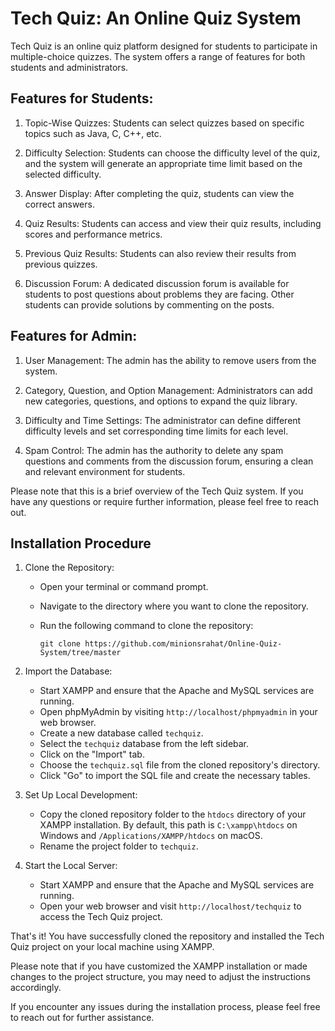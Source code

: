 # Tech Quiz: An Online Quiz System

Tech Quiz is an online quiz platform designed for students to participate in multiple-choice quizzes. The system offers a range of features for both students and administrators.

## Features for Students:

1. Topic-Wise Quizzes: Students can select quizzes based on specific topics such as Java, C, C++, etc.

2. Difficulty Selection: Students can choose the difficulty level of the quiz, and the system will generate an appropriate time limit based on the selected difficulty.

3. Answer Display: After completing the quiz, students can view the correct answers.

4. Quiz Results: Students can access and view their quiz results, including scores and performance metrics.

5. Previous Quiz Results: Students can also review their results from previous quizzes.

6. Discussion Forum: A dedicated discussion forum is available for students to post questions about problems they are facing. Other students can provide solutions by commenting on the posts.

## Features for Admin:

1. User Management: The admin has the ability to remove users from the system.

2. Category, Question, and Option Management: Administrators can add new categories, questions, and options to expand the quiz library.

3. Difficulty and Time Settings: The administrator can define different difficulty levels and set corresponding time limits for each level.

4. Spam Control: The admin has the authority to delete any spam questions and comments from the discussion forum, ensuring a clean and relevant environment for students.

Please note that this is a brief overview of the Tech Quiz system. If you have any questions or require further information, please feel free to reach out.

## Installation Procedure

1. Clone the Repository:
   - Open your terminal or command prompt.
   - Navigate to the directory where you want to clone the repository.
   - Run the following command to clone the repository:

     ```shell
     git clone https://github.com/minionsrahat/Online-Quiz-System/tree/master
     ```

2. Import the Database:
   - Start XAMPP and ensure that the Apache and MySQL services are running.
   - Open phpMyAdmin by visiting `http://localhost/phpmyadmin` in your web browser.
   - Create a new database called `techquiz`.
   - Select the `techquiz` database from the left sidebar.
   - Click on the "Import" tab.
   - Choose the `techquiz.sql` file from the cloned repository's directory.
   - Click "Go" to import the SQL file and create the necessary tables.

3. Set Up Local Development:
   - Copy the cloned repository folder to the `htdocs` directory of your XAMPP installation. By default, this path is `C:\xampp\htdocs` on Windows and `/Applications/XAMPP/htdocs` on macOS.
   - Rename the project folder to `techquiz`.

4. Start the Local Server:
   - Start XAMPP and ensure that the Apache and MySQL services are running.
   - Open your web browser and visit `http://localhost/techquiz` to access the Tech Quiz project.

That's it! You have successfully cloned the repository and installed the Tech Quiz project on your local machine using XAMPP.

Please note that if you have customized the XAMPP installation or made changes to the project structure, you may need to adjust the instructions accordingly.

If you encounter any issues during the installation process, please feel free to reach out for further assistance.

